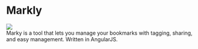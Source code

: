 Markly
======

<img src="http://i.imgur.com/DPUcdts.png"></img><br>
Marky is a tool that lets you manage your bookmarks with tagging, sharing, and easy management. Written in AngularJS.

